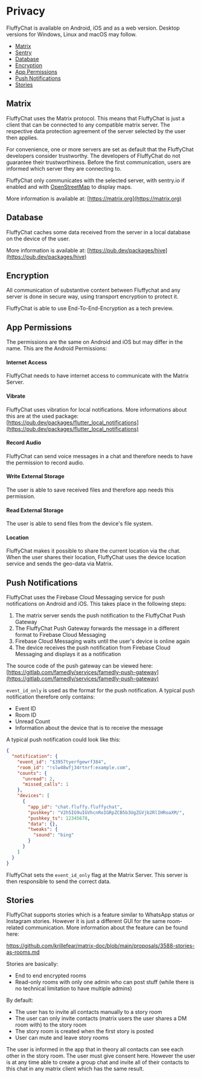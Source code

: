 # Privacy

FluffyChat is available on Android, iOS and as a web version. Desktop versions for Windows, Linux and macOS may follow.

*   [Matrix](#1)
*   [Sentry](#2)
*   [Database](#3)
*   [Encryption](#4)
*   [App Permissions](#5)
*   [Push Notifications](#6)
*   [Stories](#7)

## Matrix<a id="1"/>
FluffyChat uses the Matrix protocol. This means that FluffyChat is just a client that can be connected to any compatible matrix server. The respective data protection agreement of the server selected by the user then applies.

For convenience, one or more servers are set as default that the FluffyChat developers consider trustworthy. The developers of FluffyChat do not guarantee their trustworthiness. Before the first communication, users are informed which server they are connecting to.

FluffyChat only communicates with the selected server, with sentry.io if enabled and with [OpenStreetMap](https://openstreetmap.org) to display maps.

More information is available at: [https://matrix.org](https://matrix.org)

## Database<a id="3"/>
FluffyChat caches some data received from the server in a local database on the device of the user.

More information is available at: [https://pub.dev/packages/hive](https://pub.dev/packages/hive)

## Encryption<a id="4"/>
All communication of substantive content between Fluffychat and any server is done in secure way, using transport encryption to protect it.

FluffyChat is able to use End-To-End-Encryption as a tech preview.

## App Permissions<a id="5"/>

The permissions are the same on Android and iOS but may differ in the name. This are the Android Permissions:

#### Internet Access
FluffyChat needs to have internet access to communicate with the Matrix Server.

#### Vibrate
FluffyChat uses vibration for local notifications. More informations about this are at the used package:
[https://pub.dev/packages/flutter_local_notifications](https://pub.dev/packages/flutter_local_notifications)

#### Record Audio
FluffyChat can send voice messages in a chat and therefore needs to have the permission to record audio.

#### Write External Storage
The user is able to save received files and therefore app needs this permission.

#### Read External Storage
The user is able to send files from the device's file system.

#### Location
FluffyChat makes it possible to share the current location via the chat. When the user shares their location, FluffyChat uses the device location service and sends the geo-data via Matrix.

## Push Notifications<a id="6"/>
FluffyChat uses the Firebase Cloud Messaging service for push notifications on Android and iOS. This takes place in the following steps:
1. The matrix server sends the push notification to the FluffyChat Push Gateway
2. The FluffyChat Push Gateway forwards the message in a different format to Firebase Cloud Messaging
3. Firebase Cloud Messaging waits until the user's device is online again
4. The device receives the push notification from Firebase Cloud Messaging and displays it as a notification

The source code of the push gateway can be viewed here:
[https://gitlab.com/famedly/services/famedly-push-gateway](https://gitlab.com/famedly/services/famedly-push-gateway)

`event_id_only` is used as the format for the push notification. A typical push notification therefore only contains:
- Event ID
- Room ID
- Unread Count
- Information about the device that is to receive the message

A typical push notification could look like this:
```json
{
  "notification": {
    "event_id": "$3957tyerfgewrf384",
    "room_id": "!slw48wfj34rtnrf:example.com",
    "counts": {
      "unread": 2,
      "missed_calls": 1
    },
    "devices": [
      {
        "app_id": "chat.fluffy.fluffychat",
        "pushkey": "V2h5IG9uIGVhcnRoIGRpZCB5b3UgZGVjb2RlIHRoaXM/",
        "pushkey_ts": 12345678,
        "data": {},
        "tweaks": {
          "sound": "bing"
        }
      }
    ]
  }
}
```

FluffyChat sets the `event_id_only` flag at the Matrix Server. This server is then responsible to send the correct data.

## Stories<a id="7"/>

FluffyChat supports stories which is a feature similar to WhatsApp status or Instagram stories. However it is just a different GUI for the same room-related communication. More information about the feature can be found here:

https://github.com/krillefear/matrix-doc/blob/main/proposals/3588-stories-as-rooms.md

Stories are basically:

- End to end encrypted rooms
- Read-only rooms with only one admin who can post stuff (while there is no technical limitation to have multiple admins)

By default:

- The user has to invite all contacts manually to a story room
- The user can only invite contacts (matrix users the user shares a DM room with) to the story room
- The story room is created when the first story is posted
- User can mute and leave story rooms

The user is informed in the app that in theory all contacts can see each other in the story room. The user must give consent here. However the user is at any time able to create a group chat and invite all of their contacts to this chat in any matrix client which has the same result.
